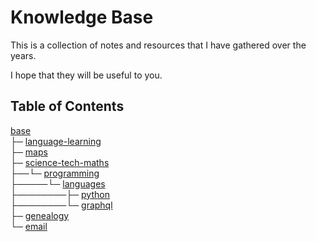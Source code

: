 # Knowledge Base

This is a collection of notes and resources that I have gathered over the years.

I hope that they will be useful to you.

## Table of Contents

[base](<base>)<br>
├─ [language-learning](<base/language-learning>)<br>
├─ [maps](<base/maps>)<br>
├─ [science-tech-maths](<base/science-tech-maths>)<br>
├──└─ [programming](<base/science-tech-maths/programming>)<br>
├─────└─ [languages](<base/science-tech-maths/programming/languages>)<br>
├────────├─ [python](<base/science-tech-maths/programming/languages/python>)<br>
├────────└─ [graphql](<base/science-tech-maths/programming/languages/graphql>)<br>
├─ [genealogy](<base/genealogy>)<br>
└─ [email](<base/email>)<br>
